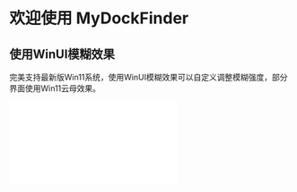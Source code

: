 # 欢迎使用 MyDockFinder

## 使用WinUI模糊效果

完美支持最新版Win11系统，使用WinUI模糊效果可以自定义调整模糊强度，部分界面使用Win11云母效果。

<iframe
  src="//player.bilibili.com/player.html?aid=683633468&bvid=BV1jS4y1w7SW&cid=711074429&page=1"
  scrolling="no"
  border="0"
  frameborder="no"
  framespacing="0"
  allowfullscreen="true"
>
</iframe>
